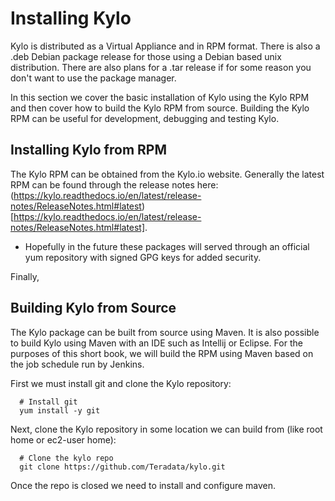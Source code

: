 # Installing Kylo

Kylo is distributed as a Virtual Appliance and in RPM format. There is also a .deb Debian package release for those using a Debian based unix distribution. There are also plans for a .tar release if for some reason you don't want to use the package manager.

In this section we cover the basic installation of Kylo using the Kylo RPM and then cover how to build the Kylo RPM from source. Building the Kylo RPM can be useful for development, debugging and testing Kylo.

## Installing Kylo from RPM

The Kylo RPM can be obtained from the Kylo.io website. Generally the latest RPM can be found through the release notes here: (https://kylo.readthedocs.io/en/latest/release-notes/ReleaseNotes.html#latest)[https://kylo.readthedocs.io/en/latest/release-notes/ReleaseNotes.html#latest].

* Hopefully in the future these packages will served through an official yum repository with signed GPG keys for added security.

Finally,

## Building Kylo from Source

The Kylo package can be built from source using Maven. It is also possible to build Kylo using Maven with an IDE such as Intellij or Eclipse. For the purposes of this short book, we will build the RPM using Maven based on the job schedule run by Jenkins.

First we must install git and clone the Kylo repository:

```
  # Install git
  yum install -y git
```

Next, clone the Kylo repository in some location we can build from (like root home or ec2-user home):

```
  # Clone the kylo repo
  git clone https://github.com/Teradata/kylo.git

```

Once the repo is closed we need to install and configure maven. 
